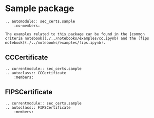 # Sample package

```{eval-rst}
.. automodule:: sec_certs.sample
    :no-members:
```

```{tip}
The examples related to this package can be found in the [common criteria notebook](./../notebooks/examples/cc.ipynb) and the [fips notebook](./../notebooks/examples/fips.ipynb).
```

## CCCertificate

```{eval-rst}
.. currentmodule:: sec_certs.sample
.. autoclass:: CCCertificate
    :members:
```

## FIPSCertificate

```{eval-rst}
.. currentmodule:: sec_certs.sample
.. autoclass:: FIPSCertificate
    :members:
```